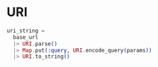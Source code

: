 # URI

```elixir
uri_string =
  base_url
  |> URI.parse()
  |> Map.put(:query, URI.encode_query(params))
  |> URI.to_string()
```

